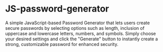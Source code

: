 # JS-password-generator

A simple JavaScript-based Password Generator that lets users create secure passwords by selecting options such as length, inclusion of uppercase and lowercase letters, numbers, and symbols. Simply choose your desired settings and click the "Generate" button to instantly create a strong, customizable password for enhanced security.
